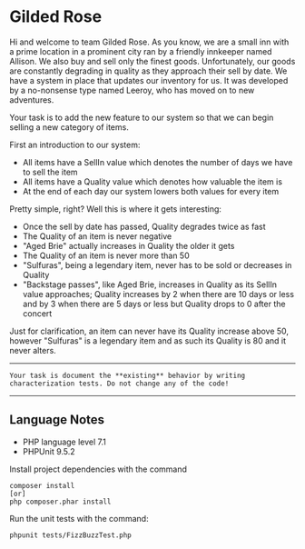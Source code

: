 # Gilded Rose


Hi and welcome to team Gilded Rose. As you know, we are a small inn with a prime location in a
prominent city ran by a friendly innkeeper named Allison. We also buy and sell only the finest goods.
Unfortunately, our goods are constantly degrading in quality as they approach their sell by date. We
have a system in place that updates our inventory for us. It was developed by a no-nonsense type named
Leeroy, who has moved on to new adventures.

Your task is to add the new feature to our system so that
we can begin selling a new category of items.

First an introduction to our system:

* All items have a SellIn value which denotes the number of days we have to sell the item
* All items have a Quality value which denotes how valuable the item is
* At the end of each day our system lowers both values for every item

Pretty simple, right? Well this is where it gets interesting:

* Once the sell by date has passed, Quality degrades twice as fast
* The Quality of an item is never negative
* "Aged Brie" actually increases in Quality the older it gets
* The Quality of an item is never more than 50
* "Sulfuras", being a legendary item, never has to be sold or decreases in Quality
* "Backstage passes", like Aged Brie, increases in Quality as its SellIn value approaches;
  Quality increases by 2 when there are 10 days or less and by 3 when there are 5 days or less but
  Quality drops to 0 after the concert


Just for clarification, an item can never have its Quality increase above 50, however "Sulfuras" is a
legendary item and as such its Quality is 80 and it never alters.

---

    Your task is document the **existing** behavior by writing characterization tests. Do not change any of the code!


---

## Language Notes

- PHP language level 7.1
- PHPUnit 9.5.2

Install project dependencies with the command
```
composer install
[or]
php composer.phar install
```

Run the unit tests with the command:
```
phpunit tests/FizzBuzzTest.php
```
